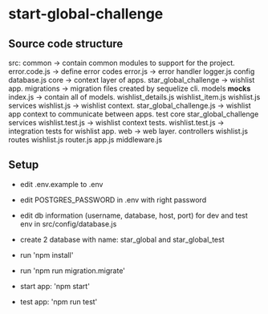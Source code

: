 # start-global-challenge
## Source code structure
src:
  common -> contain common modules to support for the project.
    error.code.js -> define error codes
    error.js  -> error handler
    logger.js
  config
    database.js
  core -> context layer of apps.
    star_global_challenge -> wishlist app.
      migrations -> migration files created by sequelize cli.
      models
        __mocks__
        index.js -> contain all of models.
        wishlist_details.js
        wishlist_item.js
        wishlist.js
      services
        wishlist.js -> wishlist context.
    star_global_challenge.js -> wishlist app context to communicate between apps.
  test
    core
      star_global_challenge
        services
          wishlist.test.js -> wishlist context tests.
        wishlist.test.js -> integration tests for wishlist app.
  web -> web layer.
    controllers
      wishlist.js
    routes
      wishlist.js
    router.js
  app.js
  middleware.js
## Setup
- edit .env.example to .env
- edit POSTGRES_PASSWORD in .env with right password

- edit db information (username, database, host, port) for dev and test env in src/config/database.js
- create 2 database with name: star_global and star_global_test

- run 'npm install'

- run 'npm run migration.migrate'

- start app: 'npm start'

- test app: 'npm run test'